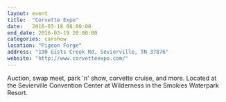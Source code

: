 ```yaml
---
layout: event
title:  "Corvette Expo"
date:   2016-03-18 08:00:00
end_date: 2016-03-19 20:00:00
categories: carshow
location: "Pigeon Forge"
address: "190 Gists Creek Rd, Sevierville, TN 37876"
website: "http://www.corvetteexpo.com/"
---
```


Auction, swap meet, park 'n' show, corvette cruise, and more. Located at the Sevierville Convention Center at Wilderness in the Smokies Waterpark Resort.
